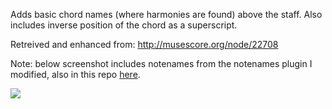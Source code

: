 Adds basic chord names (where harmonies are found) above the staff. Also includes inverse position of the chord as a superscript.

Retreived and enhanced from:
http://musescore.org/node/22708

Note: below screenshot includes notenames from the notenames plugin I modified, also in this repo [here](https://github.com/andresn/standard-notation-experiments/edit/master/MuseScore/plugins/notenames/).

<img src="http://content.screencast.com/users/andresn/folders/Jing/media/d9386ccb-ab09-4460-9c70-9f3099e17ce5/00000138.png"/>


